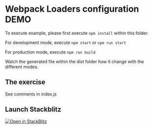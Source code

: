 # Webpack Loaders configuration DEMO

To execute example, please first execute `npm install` within this folder.

For development mode, execute `npm start` or `npm run start`

For production mode, execute `npm run build`

Watch the generated file within the dist folder how it change with the different modes.

## The exercise

See comments in index.js

## Launch Stackblitz
[![Open in StackBlitz](https://developer.stackblitz.com/img/open_in_stackblitz.svg)](https://stackblitz.com/fork/github/tanjaChristina/taskRunners-bundlers/tree/main/examples/loaders-exercise)
